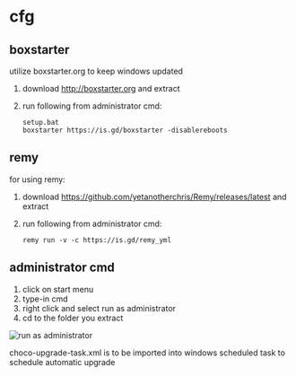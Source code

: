 # cfg


## boxstarter
utilize boxstarter.org to keep windows updated

1. download http://boxstarter.org and extract
2. run following from administrator cmd:

       setup.bat
       boxstarter https://is.gd/boxstarter -disablereboots

## remy
for using remy:
1. download https://github.com/yetanotherchris/Remy/releases/latest and extract
2. run following from administrator cmd:

       remy run -v -c https://is.gd/remy_yml

## administrator cmd
1. click on start menu
2. type-in cmd
3. right click and select run as administrator
4. cd to the folder you extract

![run as administrator](https://raw.githubusercontent.com/dennyhalim/cfg/master/cmd-administrator.gif)


choco-upgrade-task.xml is to be imported into windows scheduled task to schedule automatic upgrade
